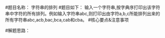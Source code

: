 #题目名称：
字符串的排列
#题目如下：
输入一个字符串,按字典序打印出该字符串中字符的所有排列。例如输入字符串abc,则打印出由字符a,b,c所能排列出来的所有字符串abc,acb,bac,bca,cab和cba。 
#核心要点&注意事项

#解题思路：
